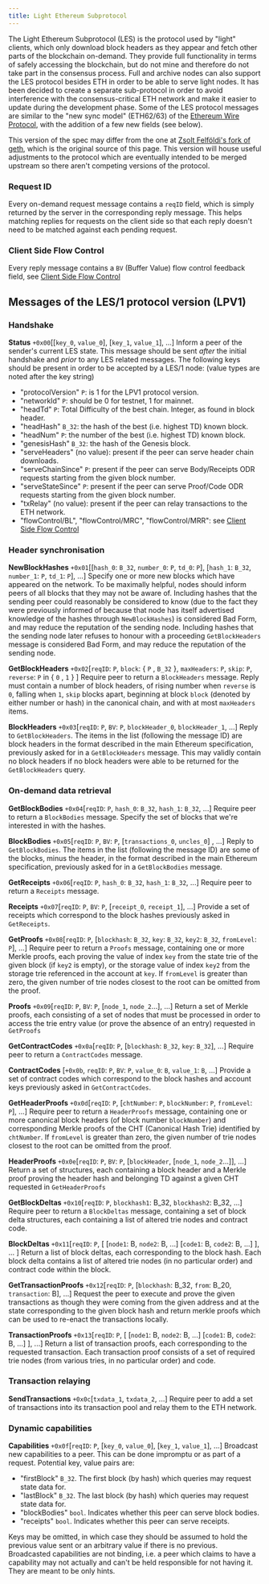 ```yaml
---
title: Light Ethereum Subprotocol
---
```


The Light Ethereum Subprotocol (LES) is the protocol used by "light" clients, which only download block headers as they appear and fetch other parts of the blockchain on-demand. They provide full functionality in terms of safely accessing the blockchain, but do not mine and therefore do not take part in the consensus process. Full and archive nodes can also support the LES protocol besides ETH in order to be able to serve light nodes.
It has been decided to create a separate sub-protocol in order to avoid interference with the consensus-critical ETH network and make it easier to update during the development phase. Some of the LES protocol messages are similar to the "new sync model" (ETH62/63) of the [Ethereum Wire Protocol](https://github.com/ethereum/wiki/wiki/Ethereum-Wire-Protocol), with the addition of a few new fields (see below).

This version of the spec may differ from the one at [Zsolt Felföldi's fork of geth](https://github.com/zsfelfoldi/go-ethereum/wiki/Light-Ethereum-Subprotocol-%28LES%29), which is the original source of this page. This version will house useful adjustments to the protocol which are eventually intended to be merged upstream so there aren't competing versions of the protocol.

### Request ID

Every on-demand request message contains a `reqID` field, which is simply returned by the server in the corresponding reply message. This helps matching replies for requests on the client side so that each reply doesn't need to be matched against each pending request.

### Client Side Flow Control

Every reply message contains a `BV` (Buffer Value) flow control feedback field, see [Client Side Flow Control](https://github.com/zsfelfoldi/go-ethereum/wiki/Client-Side-Flow-Control-model-for-the-LES-protocol)


## Messages of the LES/1 protocol version (LPV1)

### Handshake

**Status**
`+0x00`[[`key_0`, `value_0`], [`key_1`, `value_1`], ...] Inform a peer of the sender's current LES state. This message should be sent _after_ the initial handshake and _prior_ to any LES related messages. The following keys should be present in order to be accepted by a LES/1 node: (value types are noted after the key string)

* "protocolVersion" `P`: is 1 for the LPV1 protocol version.
* "networkId" `P`: should be 0 for testnet, 1 for mainnet.
* "headTd" `P`: Total Difficulty of the best chain. Integer, as found in block header.
* "headHash" `B_32`: the hash of the best (i.e. highest TD) known block.
* "headNum" `P`: the number of the best (i.e. highest TD) known block.
* "genesisHash" `B_32`: the hash of the Genesis block.
* "serveHeaders" (no value): present if the peer can serve header chain downloads.
* "serveChainSince" `P`: present if the peer can serve Body/Receipts ODR requests starting from the given block number.
* "serveStateSince" `P`: present if the peer can serve Proof/Code ODR requests starting from the given block number.
* "txRelay" (no value): present if the peer can relay transactions to the ETH network.
* "flowControl/BL", "flowControl/MRC", "flowControl/MRR": see [Client Side Flow Control](https://github.com/zsfelfoldi/go-ethereum/wiki/Client-Side-Flow-Control-model-for-the-LES-protocol)


### Header synchronisation

**NewBlockHashes**
`+0x01`[[`hash_0`: `B_32`, `number_0`: `P`, `td_0`: `P`], [`hash_1`: `B_32`, `number_1`: `P`, `td_1`: `P`], ...] Specify one or more new blocks which have appeared on the network. To be maximally helpful, nodes should inform peers of all blocks that they may not be aware of. Including hashes that the sending peer could reasonably be considered to know (due to the fact they were previously informed of because that node has itself advertised knowledge of the hashes through `NewBlockHashes`) is considered Bad Form, and may reduce the reputation of the sending node. Including hashes that the sending node later refuses to honour with a proceeding `GetBlockHeaders` message is considered Bad Form, and may reduce the reputation of the sending node.

**GetBlockHeaders**
`+0x02`[`reqID`: `P`, `block`: { `P` , `B_32` }, `maxHeaders`: `P`, `skip`: `P`, `reverse`: `P` in { `0` , `1` } ] Require peer to return a `BlockHeaders` message. Reply must contain a number of block headers, of rising number when `reverse` is `0`, falling when `1`, `skip` blocks apart, beginning at block `block` (denoted by either number or hash) in the canonical chain, and with at most `maxHeaders` items.

**BlockHeaders**
`+0x03`[`reqID`: `P`, `BV`: `P`, `blockHeader_0`, `blockHeader_1`, ...] Reply to `GetBlockHeaders`. The items in the list (following the message ID) are block headers in the format described in the main Ethereum specification, previously asked for in a `GetBlockHeaders` message. This may validly contain no block headers if no block headers were able to be returned for the `GetBlockHeaders` query.

### On-demand data retrieval

**GetBlockBodies**
`+0x04`[`reqID`: `P`, `hash_0`: `B_32`, `hash_1`: `B_32`, ...] Require peer to return a `BlockBodies` message. Specify the set of blocks that we're interested in with the hashes.

**BlockBodies**
`+0x05`[`reqID`: `P`, `BV`: `P`, [`transactions_0`, `uncles_0`] , ...] Reply to `GetBlockBodies`. The items in the list (following the message ID) are some of the blocks, minus the header, in the format described in the main Ethereum specification, previously asked for in a `GetBlockBodies` message.

**GetReceipts**
`+0x06`[`reqID`: `P`, `hash_0`: `B_32`, `hash_1`: `B_32`, ...] Require peer to return a `Receipts` message.

**Receipts**
`+0x07`[`reqID`: `P`, `BV`: `P`, [`receipt_0`, `receipt_1`], ...] Provide a set of receipts which correspond to the block hashes previously asked in `GetReceipts`.

**GetProofs**
`+0x08`[`reqID`: `P`, [`blockhash`: `B_32`, `key`: `B_32`, `key2`: `B_32`, `fromLevel`: `P`], ...] Require peer to return a `Proofs` message, containing one or more Merkle proofs, each proving the value of index `key` from the state trie of the given block (if `key2` is empty), or the storage value of index `key2` from the storage trie referenced in the account at `key`. If `fromLevel` is greater than zero, the given number of trie nodes closest to the root can be omitted from the proof.

**Proofs**
`+0x09`[`reqID`: `P`, `BV`: `P`, [`node_1`, `node_2`...], ...] Return a set of Merkle proofs, each consisting of a set of nodes that must be processed in order to access the trie entry value (or prove the absence of an entry) requested in `GetProofs`

**GetContractCodes**
`+0x0a`[`reqID`: `P`, [`blockhash`: `B_32`, `key`: `B_32`], ...] Require peer to return a `ContractCodes` message.

**ContractCodes**
[`+0x0b`, `reqID`: `P`, `BV`: `P`, `value_0`: `B`, `value_1`: `B`, ...] Provide a set of contract codes which correspond to the block hashes and account keys previously asked in `GetContractCodes`.

**GetHeaderProofs**
`+0x0d`[`reqID`: `P`, [`chtNumber`: `P`, `blockNumber`: `P`, `fromLevel`: `P`], ...] Require peer to return a `HeaderProofs` message, containing one or more canonical block headers (of block number `blockNumber`) and corresponding Merkle proofs of the CHT (Canonical Hash Trie) identified by `chtNumber`. If `fromLevel` is greater than zero, the given number of trie nodes closest to the root can be omitted from the proof.

**HeaderProofs**
`+0x0e`[`reqID`: `P`, `BV`: `P`, [`blockHeader`, [`node_1`, `node_2`...]], ...] Return a set of structures, each containing a block header and a Merkle proof proving the header hash and belonging TD against a given CHT requested in `GetHeaderProofs`

**GetBlockDeltas**
`+0x10`[`reqID`: `P`, `blockhash1`: B_32, `blockhash2`: B_32, ...] Require peer to return a `BlockDeltas` message, containing a set of block delta structures, each containing a list of altered trie nodes and contract code.

**BlockDeltas**
`+0x11`[`reqID`: `P`, [ [`node1`: B, `node2`: B, ...] [`code1`: B, `code2`: B, ...] ], ... ] Return a list of block deltas, each corresponding to the block hash. Each block delta contains a list of altered trie nodes (in no particular order) and contract code within the block.

**GetTransactionProofs**
`+0x12`[`reqID`: `P`, [`blockhash`: B_32, `from`: B_20, `transaction`: B], ...] Request the peer to execute and prove the given transactions as though they were coming from the given address and at the state corresponding to the given block hash and return merkle proofs which can be used to re-enact the transactions locally.

**TransactionProofs**
`+0x13`[`reqID`: `P`, [ [`node1`: B, `node2`: B, ...] [`code1`: B, `code2`: B, ...] ], ...] Return a list of transaction proofs, each corresponding to the requested transaction. Each transaction proof consists of a set of required trie nodes (from various tries, in no particular order) and code.

### Transaction relaying

**SendTransactions**
`+0x0c`[`txdata_1`, `txdata_2`, ...] Require peer to add a set of transactions into its transaction pool and relay them to the ETH network.

### Dynamic capabilities

**Capabilities**
`+0x0f`[`reqID`: `P`, [`key_0`, `value_0`], [`key_1`, `value_1`], ...] Broadcast new capabilities to a peer.
This can be done impromptu or as part of a request. Potential key, value pairs are:
* "firstBlock" `B_32`. The first block (by hash) which queries may request state data for.
* "lastBlock" `B_32`. The last block (by hash) which queries may request state data for.
* "blockBodies" `bool`. Indicates whether this peer can serve block bodies.
* "receipts" `bool`. Indicates whether this peer can serve receipts.

Keys may be omitted, in which case they should be assumed to hold the previous value sent or an arbitrary value if there is no previous.
Broadcasted capabilities are not binding, i.e. a peer which claims to have a capability may not actually and can't be held responsible for not having it. They are meant to be only hints.
